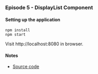 ### Episode 5 - DisplayList Component

#### Setting up the application

```
npm install
npm start
```

Visit http://localhost:8080 in browser.

#### Notes

* [Source code](...)

